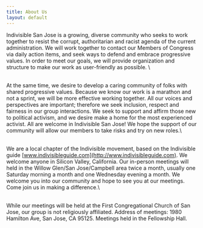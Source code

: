 ```yaml
---
title: About Us
layout: default
---
```


Indivisible San Jose is a growing, diverse community who seeks to work together to resist the corrupt, authoritarian and racist agenda of the current administration. We will work together to contact our Members of Congress via daily action items, and seek ways to defend and embrace progressive values. In order to meet our goals, we will provide organization and structure to make our work as user-friendly as possible. \

\
At the same time, we desire to develop a caring community of folks with shared progressive values. Because we know our work is a marathon and not a sprint, we will be more effective working together. All our voices and perspectives are important; therefore we seek inclusion, respect and fairness in our group interactions. We seek to support and affirm those new to political activism, and we desire make a home for the most experienced activist. All are welcome in Indivisible San Jose! We hope the support of our community will allow our members to take risks and try on new roles.\

\
We are a local chapter of the Indivisible movement, based on the Indivisible guide [www.indivisibleguide.com](http://www.indivisibleguide.com). We welcome anyone in Silicon Valley, California. Our in-person meetings will held in the Willow Glen/San Jose/Campbell area twice a month, usually one Saturday morning a month and one Wednesday evening a month. We welcome you into our community and hope to see you at our meetings. Come join us in making a difference.\

\
While our meetings will be held at the First Congregational Church of San Jose, our group is not religiously affiliated. Address of meetings: 1980 Hamilton Ave, San Jose, CA 95125.  Meetings held in the Fellowship Hall.